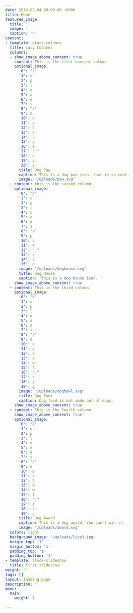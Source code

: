 ```yaml
---
date: 2019-02-04 08:00:00 +0000
title: Home
featured_image:
  title: ''
  image: ''
  caption: ''
content:
- template: block-columns
  title: Lucy Columns
  columns:
  - show_image_above_content: true
    content: This is the first content column
    optional_image:
      '0': "/"
      '1': u
      '2': p
      '3': l
      '4': o
      '5': a
      '6': d
      '7': s
      '8': "/"
      '9': d
      '10': o
      '11': g
      '12': h
      '13': o
      '14': u
      '15': s
      '16': e
      '17': "."
      '18': s
      '19': v
      '20': g
      title: Dog Paw
      caption: This is a dog paw icon. that is so cool.
      image: "/uploads/paw.svg"
  - content: this is the second column
    optional_image:
      '0': "/"
      '1': u
      '2': p
      '3': l
      '4': o
      '5': a
      '6': d
      '7': s
      '8': "/"
      '9': p
      '10': a
      '11': w
      '12': "."
      '13': s
      '14': v
      '15': g
      image: "/uploads/doghouse.svg"
      title: Dog House
      caption: 'This is a dog house icon. '
    show_image_above_content: true
  - content: This is the third column.
    optional_image:
      '0': "/"
      '1': u
      '2': p
      '3': l
      '4': o
      '5': a
      '6': d
      '7': s
      '8': "/"
      '9': d
      '10': o
      '11': g
      '12': b
      '13': o
      '14': w
      '15': l
      '16': "."
      '17': s
      '18': v
      '19': g
      image: "/uploads/dogbowl.svg"
      title: Dog Foot
      caption: Dog food is not made out of dogs.
    show_image_above_content: true
  - content: This is the fourth column
    show_image_above_content: true
    optional_image:
      '0': "/"
      '1': u
      '2': p
      '3': l
      '4': o
      '5': a
      '6': d
      '7': s
      '8': "/"
      '9': d
      '10': o
      '11': g
      '12': b
      '13': o
      '14': w
      '15': l
      '16': "."
      '17': s
      '18': v
      '19': g
      title: Dog Award
      caption: This is a dog award. You can't win it.
      image: "/uploads/award.svg"
  colors: light
  background_image: "/uploads/lucy1.jpg"
  margin_top: '1'
  margin_bottom: '1'
  padding_top: '1'
  padding_bottom: '1'
- template: block-slideshow
  title: First slideshow
weight: ''
tags: []
layout: landing-page
description: ''
menu:
  main:
    weight: 1

---
```

